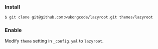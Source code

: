 ### Install

```sh
$ git clone git@github.com:wukongcode/lazyroot.git themes/lazyroot
```

### Enable

Modify `theme` setting in `_config.yml` to `lazyroot`.